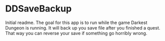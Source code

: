 # DDSaveBackup
Initial readme. The goal for this app is to run while the game Darkest Dungeon is running. It will back up you save file after you finished a quest. That way you can reverse your save if something go horribly wrong.
